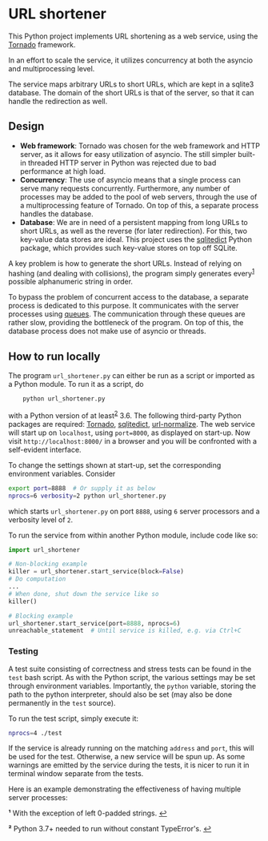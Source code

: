 URL shortener
=============
This Python project implements URL shortening as a web service,
using the [Tornado](https://www.tornadoweb.org/) framework.

In an effort to scale the service, it utilizes concurrency at both
the asyncio and multiprocessing level.

The service maps arbitrary URLs to short URLs, which are kept in
a sqlite3 database. The domain of the short URLs is that of the
server, so that it can handle the redirection as well.



Design
------
- **Web framework**: Tornado was chosen for the web framework and
  HTTP server, as it allows for easy utilization of asyncio. The
  still simpler built-in threaded HTTP server in Python was rejected
  due to bad performance at high load.
- **Concurrency**: The use of asyncio means that a single process
  can serve many requests concurrently. Furthermore, any number of
  processes may be added to the pool of web servers, through the use
  of a multiprocessing feature of Tornado. On top of this, a separate
  process handles the database.
- **Database**: We are in need of a persistent mapping from long URLs
  to short URLs, as well as the reverse (for later redirection). For
  this, two key-value data stores are ideal. This project uses the
  [sqlitedict](https://github.com/RaRe-Technologies/sqlitedict/)
  Python package, which provides such key-value stores
  on top off SQLite.

A key problem is how to generate the short URLs. Instead of relying on
hashing (and dealing with collisions), the program simply generates
every<sup id="a1">[1](#f1)</sup> possible alphanumeric string in order.

To bypass the problem of concurrent access to the database, a separate
process is dedicated to this purpose. It communicates with the server
processes using [queues](https://docs.python.org/3/library/multiprocessing.html#multiprocessing.managers.SyncManager.Queue).
The communication through these queues are rather slow, providing the
bottleneck of the program. On top of this, the database process does not
make use of asyncio or threads.



How to run locally
------------------
The program `url_shortener.py` can either be run as a script or imported
as a Python module. To run it as a script, do

```bash
    python url_shortener.py
```

with a Python version of at least<sup id="a2">[2](#f2)</sup> 3.6.
The following third-party Python packages are required:
[Tornado](https://www.tornadoweb.org/),
[sqlitedict](https://github.com/RaRe-Technologies/sqlitedict/),
[url-normalize](https://github.com/niksite/url-normalize).
The web service will start up on `localhost`, using `port=8000`,
as displayed on start-up. Now visit `http://localhost:8000/` in a
browser and you will be confronted with a self-evident interface.

To change the settings shown at start-up, set the corresponding
environment variables. Consider

```bash
export port=8888  # Or supply it as below
nprocs=6 verbosity=2 python url_shortener.py
```

which starts `url_shortener.py` on port `8888`, using `6` server
processors and a verbosity level of `2`.

To run the service from within another Python module, include code
like so:

```python
import url_shortener

# Non-blocking example
killer = url_shortener.start_service(block=False)
# Do computation
...
# When done, shut down the service like so
killer()

# Blocking example
url_shortener.start_service(port=8888, nprocs=6)
unreachable_statement  # Until service is killed, e.g. via Ctrl+C
```

### Testing
A test suite consisting of correctness and stress tests can be found
in the `test` bash script. As with the Python script, the various
settings may be set through environment variables. Importantly,
the `python` variable, storing the path to the python interpreter,
should also be set (may also be done permanently in the `test` source).

To run the test script, simply execute it:

```bash
nprocs=4 ./test
```

If the service is already running on the matching `address` and `port`,
this will be used for the test. Otherwise, a new service will be
spun up. As some warnings are emitted by the service during the tests,
it is nicer to run it in terminal window separate from the tests.

Here is an example demonstrating the effectiveness of having multiple
server processes:



<b id="f1">¹</b> With the exception of left 0-padded strings. [↩](#a1)

<b id="f2">²</b> Python 3.7+ needed to run without constant TypeError's. [↩](#a2)
